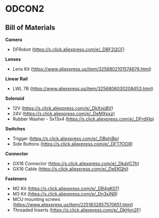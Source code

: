 # ODCON2

Bill of Materials
--
**Camera**
- DFRobot (https://s.click.aliexpress.com/e/_DBF2QCF)

**Lenses**
- Lens Kit (https://www.aliexpress.us/item/3256802101574676.html)

**Linear Rail**
- LWL 7B (https://www.aliexpress.us/item/3256806030208453.html)

**Solenoid**
- 12V (https://s.click.aliexpress.com/e/_DkXxpBV)
- 24V (https://s.click.aliexpress.com/e/_DeMXpxz)
- Rubber Washer - 5x13x4 (https://s.click.aliexpress.com/e/_DFrdXlp)

**Switches**
- Trigger (https://s.click.aliexpress.com/e/_DBphiBp)
- Side Buttons (https://s.click.aliexpress.com/e/_DFT7OOR)

**Connector**
- GX16 Connector (https://s.click.aliexpress.com/e/_DkaVC7h)
- GX16 Cable (https://s.click.aliexpress.com/e/_DeEKQhl)

**Fasteners**
- M2 Kit (https://s.click.aliexpress.com/e/_DB4gK07)
- M3 Kit (https://s.click.aliexpress.com/e/_Dn3xiN9)
- MCU mounting screws (https://www.aliexpress.us/item/2251832857570651.html)
- Threaded Inserts (https://s.click.aliexpress.com/e/_DkHyn2F)
